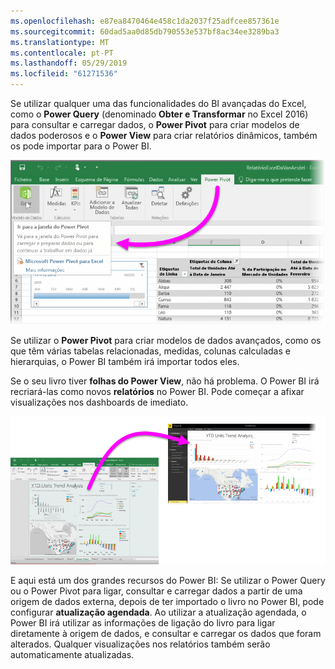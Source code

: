 ```yaml
---
ms.openlocfilehash: e87ea8470464e458c1da2037f25adfcee857361e
ms.sourcegitcommit: 60dad5aa0d85db790553e537bf8ac34ee3289ba3
ms.translationtype: MT
ms.contentlocale: pt-PT
ms.lasthandoff: 05/29/2019
ms.locfileid: "61271536"
---
```

Se utilizar qualquer uma das funcionalidades do BI avançadas do Excel, como o **Power Query** (denominado **Obter e Transformar** no Excel 2016) para consultar e carregar dados, o **Power Pivot** para criar modelos de dados poderosos e o **Power View** para criar relatórios dinâmicos, também os pode importar para o Power BI.

![](media/5-3-import-powerpivot-powerview/5-3_1.png)

Se utilizar o **Power Pivot** para criar modelos de dados avançados, como os que têm várias tabelas relacionadas, medidas, colunas calculadas e hierarquias, o Power BI também irá importar todos eles.

Se o seu livro tiver **folhas do Power View**, não há problema. O Power BI irá recriará-las como novos **relatórios** no Power BI. Pode começar a afixar visualizações nos dashboards de imediato.

![](media/5-3-import-powerpivot-powerview/5-3_2.png)

E aqui está um dos grandes recursos do Power BI: Se utilizar o Power Query ou o Power Pivot para ligar, consultar e carregar dados a partir de uma origem de dados externa, depois de ter importado o livro no Power BI, pode configurar **atualização agendada**. Ao utilizar a atualização agendada, o Power BI irá utilizar as informações de ligação do livro para ligar diretamente à origem de dados, e consultar e carregar os dados que foram alterados. Qualquer visualizações nos relatórios também serão automaticamente atualizadas.

